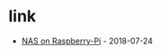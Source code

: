 # link

* [NAS on Raspberry-Pi](https://opensource.com/article/18/7/network-attached-storage-Raspberry-Pi) - 2018-07-24
